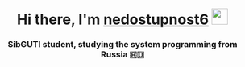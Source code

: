 

<h1 align="center">Hi there, I'm <a href="https://github.com/nedostupnost6" target="_blank">nedostupnost6</a> 
<img src="https://github.com/blackcater/blackcater/raw/main/images/Hi.gif" height="32"/></h1>

<h3 align="center">SibGUTI student, studying the system programming from Russia 🇷🇺</h3>
